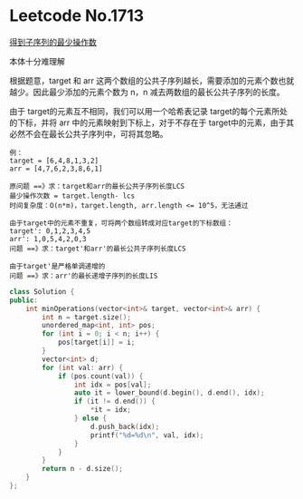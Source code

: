 # Leetcode No.1713

[得到子序列的最少操作数](https://leetcode-cn.com/problems/minimum-operations-to-make-a-subsequence/solution/de-dao-zi-xu-lie-de-zui-shao-cao-zuo-ci-hefgl/)

本体十分难理解

根据题意，target 和 arr 这两个数组的公共子序列越长，需要添加的元素个数也就越少。因此最少添加的元素个数为 n，n 减去两数组的最长公共子序列的长度。

由于 target的元素互不相同，我们可以用一个哈希表记录 target的每个元素所处的下标，并将 arr 中的元素映射到下标上，对于不存在于 target中的元素，由于其必然不会在最长公共子序列中，可将其忽略。

```
例：
target = [6,4,8,1,3,2]
arr = [4,7,6,2,3,8,6,1]

原问题 ==》求：target和arr的最长公共子序列长度LCS
最少操作次数 = target.length- lcs
时间复杂度：O(n*m)，target.length, arr.length <= 10^5，无法通过

由于target中的元素不重复，可将两个数组转成对应target的下标数组：
target': 0,1,2,3,4,5
arr': 1,0,5,4,2,0,3
问题 ==》求：target'和arr'的最长公共子序列长度LCS

由于target'是严格单调递增的
问题 ==》求：arr'的最长递增子序列的长度LIS
```

```c++
class Solution {
public:
    int minOperations(vector<int>& target, vector<int>& arr) {
        int n = target.size();
        unordered_map<int, int> pos;
        for (int i = 0; i < n; i++) {
            pos[target[i]] = i;
        }
        vector<int> d;
        for (int val: arr) {
            if (pos.count(val)) {
                int idx = pos[val];
                auto it = lower_bound(d.begin(), d.end(), idx);
                if (it != d.end()) {
                    *it = idx;
                } else {
                    d.push_back(idx);
                    printf("%d=%d\n", val, idx);
                }
            }
        }
        return n - d.size();
    }
};
```

